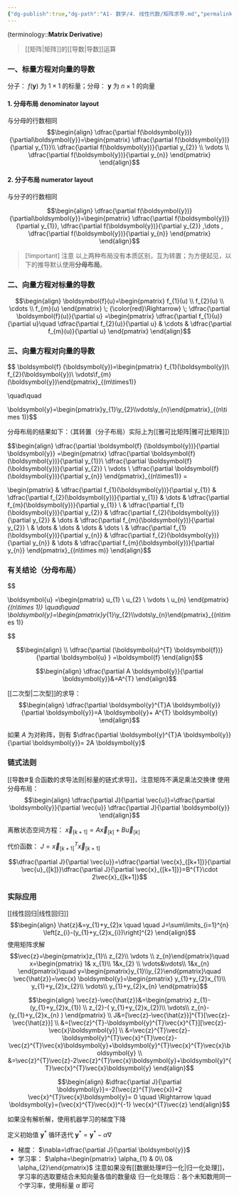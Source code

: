 ```yaml
---
{"dg-publish":true,"dg-path":"A1- 数学/4. 线性代数/矩阵求导.md","permalink":"/A1- 数学/4. 线性代数/矩阵求导/","dgPassFrontmatter":true,"noteIcon":"","created":"2024-05-21T15:20:28.000+08:00","updated":"2025-07-09T09:51:29.000+08:00"}
---
```


(terminology::**Matrix Derivative**)
> [[矩阵\|矩阵]]的[[导数\|导数]]运算

### 一、标量方程对向量的导数
分子： $f(\boldsymbol{y})$ 为 $1\times1$ 的标量；分母： $\boldsymbol{y}$    为 $n\times1$ 的向量
#### 1. 分母布局 denominator layout
与分母的行数相同
$$\begin{align}
\dfrac{\partial f(\boldsymbol{y})}{\partial\boldsymbol{y}}=\begin{pmatrix}
\dfrac{\partial f(\boldsymbol{y})}{\partial y_{1}}\\
\dfrac{\partial f(\boldsymbol{y})}{\partial y_{2}} \\
\vdots \\
\dfrac{\partial f(\boldsymbol{y})}{\partial y_{n}}
\end{pmatrix} 
\end{align}$$

#### 2. 分子布局 numerator layout
与分子的行数相同

$$\begin{align}
\dfrac{\partial f(\boldsymbol{y})}{\partial\boldsymbol{y}}=\begin{pmatrix}
\dfrac{\partial f(\boldsymbol{y})}{\partial y_{1}},
\dfrac{\partial f(\boldsymbol{y})}{\partial y_{2}} ,\dots ,
\dfrac{\partial f(\boldsymbol{y})}{\partial y_{n}}
\end{pmatrix} 
\end{align}$$

> [!important] 注意
> 以上两种布局没有本质区别，互为转置；为方便起见，以下的推导默认使用**分母布局**。


### 二、向量方程对标量的导数

$$\begin{align}
\boldsymbol{f}(u)=\begin{pmatrix}
f_{1}(u) \\ f_{2}(u) \\ \cdots  \\ f_{m}(u) 
\end{pmatrix} \; {\color{red}\Rightarrow} \; \dfrac{\partial \boldsymbol{f}(u)}{\partial  u} =\begin{pmatrix}
\dfrac{\partial f_{1}(u)}{\partial u}\quad   \dfrac{\partial f_{2}(u)}{\partial u} &  \cdots  & \dfrac{\partial f_{m}(u)}{\partial u}
\end{pmatrix}
\end{align}$$

### 三、向量方程对向量的导数
$$ \boldsymbol{f} (\boldsymbol{y})=\begin{pmatrix} f_{1}(\boldsymbol{y})\\ f_{2}(\boldsymbol{y})\\ \vdots\\f_{m}(\boldsymbol{y})\end{pmatrix}_{(m\times1)}  

\quad\quad  

\boldsymbol{y}=\begin{pmatrix}y_{1}\\y_{2}\\\vdots\\y_{n}\end{pmatrix}_{(n\times 1)}$$


分母布局的结果如下：（其转置（分子布局）实际上为[[雅可比矩阵\|雅可比矩阵]]）

$$\begin{align}
\dfrac{\partial \boldsymbol{f} (\boldsymbol{y})}{\partial \boldsymbol{y}} =\begin{pmatrix}
\dfrac{\partial \boldsymbol{f}(\boldsymbol{y})}{\partial y_{1}}\\
\dfrac{\partial \boldsymbol{f}(\boldsymbol{y})}{\partial y_{2}} \\
\vdots \\
\dfrac{\partial \boldsymbol{f}(\boldsymbol{y})}{\partial y_{n}}
\end{pmatrix}_{(n\times1)} = 


\begin{pmatrix}
 & \dfrac{\partial f_{1}(\boldsymbol{y})}{\partial y_{1}}
 & \dfrac{\partial f_{2}(\boldsymbol{y})}{\partial y_{1}}  & \dots 
 & \dfrac{\partial f_{m}(\boldsymbol{y})}{\partial y_{1}} \\
 & \dfrac{\partial f_{1}(\boldsymbol{y})}{\partial y_{2}}
 & \dfrac{\partial f_{2}(\boldsymbol{y})}{\partial y_{2}}  & \dots 
 & \dfrac{\partial f_{m}(\boldsymbol{y})}{\partial y_{2}} \\
 & \dots
 & \dots  & \dots 
 & \dots \\
 & \dfrac{\partial f_{1}(\boldsymbol{y})}{\partial y_{n}}
 & \dfrac{\partial f_{2}(\boldsymbol{y})}{\partial y_{n}}  & \dots 
 & \dfrac{\partial f_{m}(\boldsymbol{y})}{\partial y_{n}}
\end{pmatrix}_{(n\times m)}
\end{align}$$



### 有关结论（分母布局）
$$

\boldsymbol{u} =\begin{pmatrix}
u_{1} \\ u_{2} \\ \vdots \\ u_{n}
\end{pmatrix}_{(n\times 1)}   \quad\quad \boldsymbol{y}=\begin{pmatrix}y_{1}\\y_{2}\\\vdots\\y_{n}\end{pmatrix}_{(n\times 1)}

$$


$$\begin{align} \\
\dfrac{\partial (\boldsymbol{u}^{T} \boldsymbol{f})}{\partial \boldsymbol{u} } =\boldsymbol{f}
\end{align}$$


$$\begin{align}
\dfrac{\partial A \boldsymbol{y}}{\partial  \boldsymbol{y}}&=A^{T}
\end{align}$$


[[二次型\|二次型]]的求导：
$$\begin{align}
\dfrac{\partial  \boldsymbol{y}^{T}A \boldsymbol{y}}{\partial  \boldsymbol{y}}=A \boldsymbol{y}+ A^{T}  \boldsymbol{y} 
\end{align}$$

如果 $A$ 为对称阵，则有 $\dfrac{\partial  \boldsymbol{y}^{T}A \boldsymbol{y}}{\partial  \boldsymbol{y}}= 2A \boldsymbol{y}$


### 链式法则
[[导数#复合函数的求导法则\|标量的链式求导]]，注意矩阵不满足乘法交换律
使用分母布局：
$$\begin{align}
\dfrac{\partial J}{\partial  \vec{u}}=\dfrac{\partial  \boldsymbol{y}}{\partial \vec{u}}  \dfrac{\partial J}{\partial  \boldsymbol{y}} 
\end{align}$$


离散状态空间方程： $\vec{x}_{[k+1]}=A \vec{x}_{[k]}+B \vec{u}_{[k]}$

代价函数： $J=\vec{x}_{[k+1]}^{T}\vec{x}_{[k+1]}$ 

$$\dfrac{\partial J}{\partial  \vec{u}}=\dfrac{\partial  \vec{x}_{[k+1]}}{\partial  \vec{u}_{[k]}}\dfrac{\partial J}{\partial  \vec{x}_{[k+1]}}=B^{T}\cdot 2\vec{x}_{[k+1]}$$


### 实际应用
[[线性回归\|线性回归]]
$$\begin{align}
\hat{z}&=y_{1}+y_{2}x \quad \quad J=\sum\limits_{i=1}^{n} \left[z_{i}-(y_{1}+y_{2}x_{i})\right]^{2}
\end{align}$$
使用矩阵求解
$$\vec{z}=\begin{pmatrix}z_{1}\\ z_{2}\\ \vdots \\ z_{n}\end{pmatrix}\quad x=\begin{pmatrix}  1& x_{1}\\ 1&x_{2} \\ \vdots&\vdots\\ 1&x_{n} \end{pmatrix}\quad y=\begin{pmatrix}y_{1}\\y_{2}\end{pmatrix}\quad  \vec{\hat{z}}=\vec{x} \boldsymbol{y}=\begin{pmatrix}  y_{1}+y_{2}x_{1}\\  y_{1}+y_{2}x_{2}\\ \vdots\\  y_{1}+y_{2}x_{n} \end{pmatrix}$$


$$\begin{align}
\vec{z}-\vec{\hat{z}}&=\begin{pmatrix}
z_{1}-(y_{1}+y_{2}x_{1}) \\
z_{2}-( y_{1}+y_{2}x_{2})\\ \vdots\\  z_{n}-(y_{1}+y_{2}x_{n} )
\end{pmatrix} \\
J&=[\vec{z}-\vec{\hat{z}}]^{T}[\vec{z}-\vec{\hat{z}}] \\
&=[\vec{z}^{T}-\boldsymbol{y}^{T}\vec{x}^{T}][\vec{z}-\vec{x}\boldsymbol{y}]  \\
&=\vec{z}^{T}\vec{z}-\boldsymbol{y}^{T}\vec{x}^{T}\vec{z}-\vec{z}^{T}\vec{x}\boldsymbol{y}+\boldsymbol{y}^{T}\vec{x}^{T}\vec{x}\boldsymbol{y} \\
&=\vec{z}^{T}\vec{z}-2\vec{z}^{T}\vec{x}\boldsymbol{y}+\boldsymbol{y}^{T}\vec{x}^{T}\vec{x}\boldsymbol{y}
\end{align}$$

$$\begin{align}
&\dfrac{\partial J}{\partial  \boldsymbol{y}}=-2(\vec{z}^{T}\vec{x})+2 \vec{x}^{T}\vec{x}\boldsymbol{y}= 0  \quad \Rightarrow \quad \boldsymbol{y}=(\vec{x}^{T}\vec{x})^{-1} \vec{x}^{T}\vec{z}
\end{align}$$

如果没有解析解，使用机器学习的梯度下降

定义初始值 $\boldsymbol{y}^{*}$
循环迭代  $\boldsymbol{y}^{*}=\boldsymbol{y}^{*}-\alpha \nabla$
- 梯度： $\nabla=\dfrac{\partial J}{\partial  \boldsymbol{y}}$     
- 学习率： $\alpha=\begin{pmatrix} \alpha_{1} & 0\\ 0& \alpha_{2}\end{pmatrix}$
	注意如果没有[[数据处理#归一化\|归一化处理]]，学习率的选取要结合未知向量各值的数量级
	归一化处理后：各个未知数用同一个学习率，使用标量 $\alpha$ 即可

